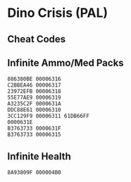 # Dino Crisis (PAL)

## Cheat Codes

## Infinite Ammo/Med Packs

```
886380BE 00006316
C2BBEA46 00006317
23972EFB 00006318
55E77AE9 00006319
A3235C2F 0000631A
DDC88E61 00006310
3CC129F9 00006311 61DB66FF
0000631E
B3763733 0000631F
B3763733 00006315

```

## Infinite Health

```
8A93809F 000004B0

```

